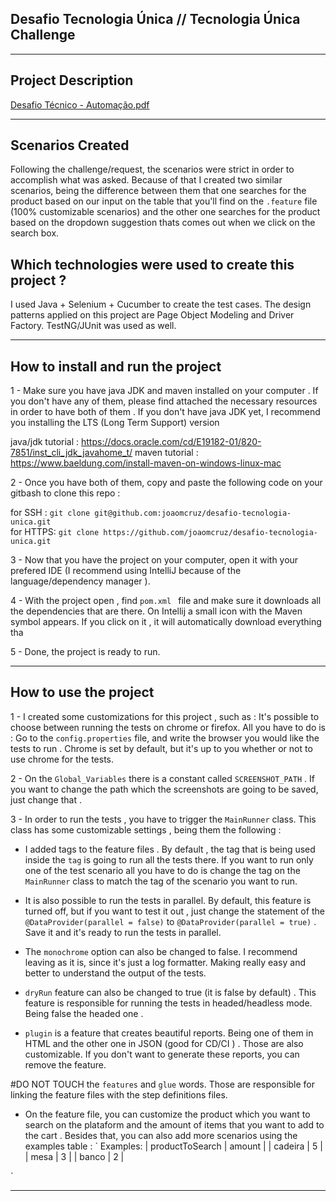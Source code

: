 ## Desafio Tecnologia Única // Tecnologia Única Challenge
***

## Project Description

[Desafio Técnico - Automação.pdf](https://github.com/joaomcruz/desafio-tecnologia-unica/files/11365599/Desafio.Tecnico.-.Automacao.pdf)

***
## Scenarios Created 

Following the challenge/request, the scenarios were strict in order to accomplish what was asked.
Because of that I created two similar scenarios, being the difference between them that one searches for the product based on our input on the table that you'll find on the `.feature` file (100% customizable scenarios) and the other one searches for the product based on the dropdown suggestion thats comes out when we click on the search box.

## Which technologies were used to create this project ?

I used Java + Selenium + Cucumber to create the test cases. 
The design patterns applied on this project are Page Object Modeling and Driver Factory.
TestNG/JUnit was used as well.

***

## How to install and run the project 

1 - Make sure you have java JDK and maven installed on your computer . If you don't have any of them, please find attached the necessary resources in order to have both of them . If you don't have java JDK yet, I recommend you installing the LTS (Long Term Support) version

java/jdk tutorial : https://docs.oracle.com/cd/E19182-01/820-7851/inst_cli_jdk_javahome_t/
maven tutorial : https://www.baeldung.com/install-maven-on-windows-linux-mac

2 - Once you have both of them, copy and paste the following code on your gitbash to clone this repo :

for SSH : `git clone git@github.com:joaomcruz/desafio-tecnologia-unica.git`  
for HTTPS: `git clone https://github.com/joaomcruz/desafio-tecnologia-unica.git`

3 - Now that you have the project on your computer, open it with your prefered IDE (I recommend using IntelliJ because of the language/dependency manager ).

4 - With the project open , find `pom.xml ` file and make sure it downloads all the dependencies that are there. On Intellij a small icon with the Maven symbol appears. If you click on it , it will automatically download everything tha

5 - Done, the project is ready to run.

***

## How to use the project

1 - I created some customizations for this project , such as : It's possible to choose between running the tests on chrome or firefox. All you have to do is : Go to the `config.properties` file, and write the browser you would like the tests to run . Chrome is set by default, but it's up to you whether or not to use chrome for the tests. 

2 - On the `Global_Variables` there is a constant called `SCREENSHOT_PATH` . If you want to change the path which the screenshots are going to be saved, just change that .

3 - In order to run the tests , you have to trigger the `MainRunner` class.
This class has some customizable settings , being them the following :

- I added tags to the feature files . By default , the tag that is being used inside the `tag` is going to run all the tests there. If you want to run only one of the test scenario all you have to do is change the tag on the `MainRunner` class to match the tag of the scenario you want to run.

- It is also possible to run the tests in parallel. By default, this feature is turned off, but if you want to test it out , just change the statement of the  `@DataProvider(parallel = false)` to `@DataProvider(parallel = true)` . Save it and it's ready to run the tests in parallel.

- The `monochrome` option can also be changed to false. I recommend leaving as it is, since it's just a log formatter. Making really easy and better to understand the output of the tests.

- `dryRun` feature can also be changed to true (it is false by default) . This feature is responsible for running the tests in headed/headless mode. Being false the headed one .

- `plugin` is a feature that creates beautiful reports. Being one of them in HTML and the other one in JSON (good for CD/CI ) . Those are also customizable. If you don't want to generate these reports, you can remove the feature.


#DO NOT TOUCH the `features` and `glue` words. Those are responsible for linking the feature files with the step definitions files.

- On the feature file, you can customize the product which you want to search on the plataform and the amount of items that you want to add to the cart . Besides that, you can also add more scenarios using the examples table : 
`    Examples: 
      | productToSearch | amount |
      | cadeira          | 5     |
      | mesa            | 3      |
      | banco           | 2 |
     
`
*** 




